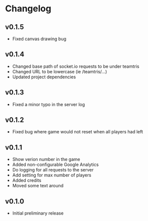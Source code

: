 # Changelog
## v0.1.5
- Fixed canvas drawing bug

## v0.1.4
- Changed base path of socket.io requests to be under teamtris
- Changed URL to be lowercase (ie /teamtris/...)
- Updated project dependencies

## v0.1.3
- Fixed a minor typo in the server log

## v0.1.2
- Fixed bug where game would not reset when all players had left

## v0.1.1
- Show verion number in the game
- Added non-configurable Google Analytics
- Do logging for all requests to the server
- Add setting for max number of players
- Added credits
- Moved some text around

## v0.1.0
- Initial preliminary release
